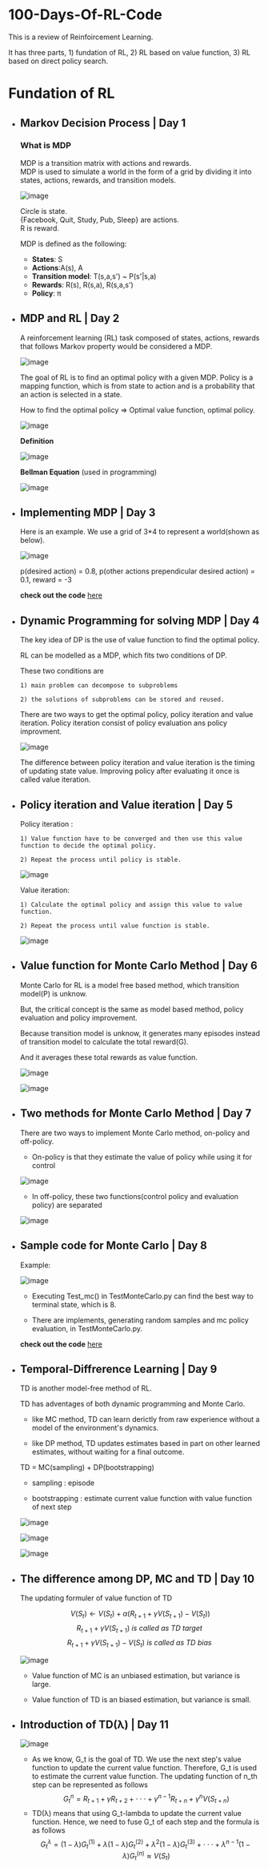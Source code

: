 100-Days-Of-RL-Code
===

This is a review of Reinfoircement Learning.

It has three parts, 1) fundation of RL, 2) RL based on value function, 3) RL based on direct policy search.

# Fundation of RL

- ## Markov Decision Process | Day 1

  ### What is MDP
  MDP is a transition matrix with actions and rewards.<br>
  MDP is used to simulate a world in the form of a grid by dividing it into states, actions, rewards, and transition models.
  
  ![image](https://github.com/ccjameslai/100-Days-Of-RL-Code/blob/master/Info_graph/MDP.png)
  
  Circle is state.<br>
  {Facebook, Quit, Study, Pub, Sleep} are actions.<br>
  R is reward.
  
  MDP is defined as the following:
  
  - **States**: S
  - **Actions**:A(s), A
  - **Transition model**: T(s,a,s') ~ P(s'|s,a)
  - **Rewards**: R(s), R(s,a), R(s,a,s')
  - **Policy**: π
  
- ## MDP and RL | Day 2
  
  A reinforcement learning (RL) task composed of states, actions, rewards that follows Markov property would be considered a MDP.
  
  ![image](https://github.com/ccjameslai/100-Days-Of-RL-Code/blob/master/Info_graph/MDP_policy.PNG)
  
  The goal of RL is to find an optimal policy with a given MDP. Policy is a mapping function, which is from state to action and is a probability that an action is selected in a state. 
  
  How to find the optimal policy => Optimal value function, optimal policy.
  
  ![image](https://github.com/ccjameslai/100-Days-Of-RL-Code/blob/master/Info_graph/policy_and_value_function.PNG)

  **Definition**

  ![image](https://github.com/ccjameslai/100-Days-Of-RL-Code/blob/master/Info_graph/value_function.PNG)

  **Bellman Equation** (used in programming)

  ![image](https://github.com/ccjameslai/100-Days-Of-RL-Code/blob/master/Info_graph/Bellman_Equation.PNG)
  
- ## Implementing MDP | Day 3
  
  Here is an example. We use a grid of 3*4 to represent a world(shown as below).
  
  ![image](https://github.com/ccjameslai/100-Days-Of-RL-Code/blob/master/Info_graph/grid_map.PNG)
  
  p(desired action) = 0.8, p(other actions prependicular desired action) = 0.1, reward = -3
  
  **check out the code** [here](https://github.com/ccjameslai/100-Days-Of-RL-Code/blob/master/Code/Day3_MDP.py)
  
- ## Dynamic Programming for solving MDP | Day 4
 
  The key idea of DP is the use of value function to find the optimal policy.
  
  RL can be modelled as a MDP, which fits two conditions of DP. 
  
  These two conditions are 
  
      1) main problem can decompose to subproblems
      
      2) the solutions of subproblems can be stored and reused.
  
  There are two ways to get the optimal policy, policy iteration and value iteration. Policy iteration consist of policy evaluation ans policy improvment.
  
  ![image](https://github.com/ccjameslai/100-Days-Of-RL-Code/blob/master/Info_graph/policy_iteration.PNG)
  
  The difference between policy iteration and value iteration is the timing of updating state value. Improving policy after evaluating it once is called value iteration.

- ## Policy iteration and Value iteration | Day 5

  Policy iteration : 
  
      1) Value function have to be converged and then use this value function to decide the optimal policy.
      
      2) Repeat the process until policy is stable.
  
  ![image](https://github.com/ccjameslai/100-Days-Of-RL-Code/blob/master/Info_graph/pesudo_code_of_Policy_iteration.png)
  
  Value iteration:
  
      1) Calculate the optimal policy and assign this value to value function.
      
      2) Repeat the process until value function is stable.
      
  ![image](https://github.com/ccjameslai/100-Days-Of-RL-Code/blob/master/Info_graph/pesudo_code_of_Value_iteration.png)
  
- ## Value function for Monte Carlo Method | Day 6

  Monte Carlo for RL is a model free based method, which transition model(P) is unknow.
  
  But, the critical concept is the same as model based method, policy evaluation and policy improvement.
  
  Because transition model is unknow, it generates many episodes instead of transition model to calculate the total reward(G). 
  
  And it averages these total rewards as value function.
  
  ![image](https://github.com/ccjameslai/100-Days-Of-RL-Code/blob/master/Info_graph/MC_PolicyEvaluation.JPG)
  
  ![image](https://github.com/ccjameslai/100-Days-Of-RL-Code/blob/master/Info_graph/MC_ES.JPG)
  
- ## Two methods for Monte Carlo Method | Day 7

  There are two ways to implement Monte Carlo method, on-policy and off-policy. 
  
    - On-policy is that they estimate the value of policy while using it for control
    
  ![image](https://github.com/ccjameslai/100-Days-Of-RL-Code/blob/master/Info_graph/MC_onpolicy.JPG)
    
    - In off-policy, these two functions(control policy and evaluation policy) are separated
    
  ![image](https://github.com/ccjameslai/100-Days-Of-RL-Code/blob/master/Info_graph/MC_offpolicy.JPG)
  
 - ## Sample code for Monte Carlo | Day 8 
  
   Example:
  
   ![image](https://github.com/ccjameslai/100-Days-Of-RL-Code/blob/master/Info_graph/maze.JPG)
  
   - Executing Test_mc() in TestMonteCarlo.py can find the best way to terminal state, which is 8.
   
   - There are implements, generating random samples and mc policy evaluation, in TestMonteCarlo.py.
   
   **check out the code** [here](https://github.com/ccjameslai/100-Days-Of-RL-Code/blob/master/Code/TestMonteCarlo.py)
  
 - ## Temporal-Diffrerence Learning | Day 9
   
   TD is another model-free method of RL.
   
   TD has adventages of both dynamic programming and Monte Carlo.
     
     - like MC method, TD can learn derictly from raw experience without a model of the environment's dynamics.
     
     - like DP method, TD updates estimates based in part on other learned estimates, without waiting for a final outcome.
     
   TD = MC(sampling) + DP(bootstrapping)
   
     - sampling : episode
     
     - bootstrapping : estimate current value function with value function of next step
     
     ![image](https://github.com/ccjameslai/100-Days-Of-RL-Code/blob/master/Info_graph/dp.JPG)
     
     ![image](https://github.com/ccjameslai/100-Days-Of-RL-Code/blob/master/Info_graph/mcmethod.JPG)
     
     ![image](https://github.com/ccjameslai/100-Days-Of-RL-Code/blob/master/Info_graph/tdlearning.JPG)
  
 - ## The difference among DP, MC and TD | Day 10
   
   The updating formuler of value function of TD
   
   $$
   V(S_t) \leftarrow V(S_t) + \alpha (R_{t+1} + \gamma V(S_{t+1}) - V(S_t))
   $$
   $$
   R_{t+1} + \gamma V(S_{t+1})\ is\ called\ as\ TD\ target\
   $$
   $$
   R_{t+1} + \gamma V(S_{t+1}) - V(S_t)\ is\ called\ as\ TD\ bias\ 
   $$
   
     ![image](https://github.com/ccjameslai/100-Days-Of-RL-Code/blob/master/Info_graph/difference_among_three_methods.JPG)

     - Value function of MC is an unbiased estimation, but variance is large.
   
     - Value function of TD is an biased estimation, but variance is small.
   
  - ## Introduction of TD(λ) | Day 11
  
    ![image](https://github.com/ccjameslai/100-Days-Of-RL-Code/blob/master/Info_graph/TDlambda.JPG)
    
    - As we know, G_t is the goal of TD. We use the next step's value function to update the current value function. Therefore, G_t is used to estimate the current value function. The updating function of n_th step can be represented as follows
   $$
   G^{n}_t = R_{t+1}+\gamma R_{t+2} + \cdot \cdot \cdot + \gamma ^{n-1}R_{t+n} + \gamma ^{n}V(S_{t+n})
   $$
    - TD(λ) means that using G_t-lambda to update the current value function. Hence, we need to fuse G_t of each step and the formula is as follows
   $$
   G^\lambda _t = (1-\lambda )G^{(1)}_t + \lambda (1-\lambda )G^{(2)}_t + \lambda ^2(1-\lambda )G^{(3)}_t + \cdot \cdot \cdot + \lambda ^{n-1}(1-\lambda )G^{(n)}_t \approx V(S_t)
   $$
    
    
    
    
 
 
